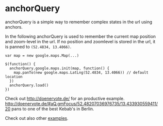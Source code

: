 anchorQuery
===========

anchorQuery is a simple way to remember complex states in the url using anchors.

In the following anchorQuery is used to remember the current map position and zoom-level in the url.
If no position and zoomlevel is stored in the url, it is panned to `(52.4834, 13.4066)`.

```
var map = new google.maps.Map(...)

$(function() {
  anchorQuery.google.maps.init(map, function() {
    map.panTo(new google.maps.LatLng(52.4834, 13.4066)) // default location
  })
  anchorQuery.load()
})
```

Check out http://doenervote.de/ for an productive example. http://doenervote.de/#aQ.gmFocus/52.48207036976735/13.433930559411/20 pans to one of the best Kebab's in Berlin.

Check out also other [examples](example).
